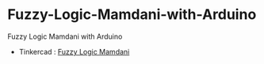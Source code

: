 # Fuzzy-Logic-Mamdani-with-Arduino
Fuzzy Logic Mamdani with Arduino

<ul>
  <li>Tinkercad : <a href="https://www.tinkercad.com/things/ezjuVPB6gwT?sharecode=aq55weiXA5d9tPL0YGtETZ1WeADj2o3rMwGedE7TrAk">Fuzzy Logic Mamdani</a></li>
</ul>
